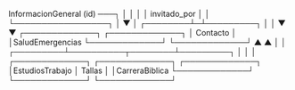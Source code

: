 InformacionGeneral (id) ───┐
       │                   │
       │                   │ invitado_por
       │                   │
       └─────────────────┐ │
                         ▼ │
                 ┌────────┴─┴─────────┐
                 │                    │
                 ▼                    ▼
           ┌─────────────┐     ┌─────────────┐
           │  Contacto   │     │SaludEmergencias
           └─────────────┘     └─────────────┘
                 ▲                    ▲
                 │                    │
       ┌─────────┴──────────┬────────┴─────────┐
       │                    │                  │
┌─────────────┐     ┌─────────────┐     ┌─────────────┐
│EstudiosTrabajo    │    Tallas   │     │CarreraBiblica
└─────────────┘     └─────────────┘     └─────────────┘